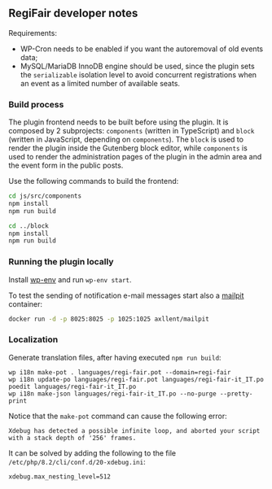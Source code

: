 ## RegiFair developer notes

Requirements:

* WP-Cron needs to be enabled if you want the autoremoval of old events data;
* MySQL/MariaDB InnoDB engine should be used, since the plugin sets the `serializable` isolation level to avoid concurrent registrations when an event as a limited number of available seats.

### Build process

The plugin frontend needs to be built before using the plugin. It is composed by 2 subprojects: `components` (written in TypeScript) and `block` (written in JavaScript, depending on `components`). The `block` is used to render the plugin inside the Gutenberg block editor, while `components` is used to render the administration pages of the plugin in the admin area and the event form in the public posts.

Use the following commands to build the frontend:

```sh
cd js/src/components
npm install
npm run build

cd ../block
npm install
npm run build
```

### Running the plugin locally

Install [wp-env](https://developer.wordpress.org/block-editor/getting-started/devenv/get-started-with-wp-env/) and run `wp-env start`.

To test the sending of notification e-mail messages start also a [mailpit](https://github.com/axllent/mailpit) container:

```sh
docker run -d -p 8025:8025 -p 1025:1025 axllent/mailpit
```

### Localization

Generate translation files, after having executed `npm run build`:

```
wp i18n make-pot . languages/regi-fair.pot --domain=regi-fair
wp i18n update-po languages/regi-fair.pot languages/regi-fair-it_IT.po
poedit languages/regi-fair-it_IT.po
wp i18n make-json languages/regi-fair-it_IT.po --no-purge --pretty-print
```

Notice that the `make-pot` command can cause the following error:

```
Xdebug has detected a possible infinite loop, and aborted your script with a stack depth of '256' frames.
```

It can be solved by adding the following to the file `/etc/php/8.2/cli/conf.d/20-xdebug.ini`:

```
xdebug.max_nesting_level=512
```
